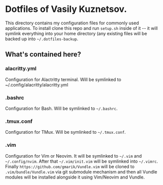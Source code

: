 # Dotfiles of Vasily Kuznetsov.

This directory contains my configuration files for commonly used applications.
To install clone this repo and run `setup.sh` inside of it -- it will symlink
everything into your home directory (any existing files will be backed up into
`~/.dotfiles-backup`.

## What's contained here?

### alacritty.yml

Configuration for Alactritty terminal. Will be symlinked to
~/.config/alacritty/alacritty.yml

### .bashrc

Configuration for Bash. Will be symlinked to `~/.bashrc`.

### .tmux.conf

Configuration for TMux. Will be symlinked to `~/.tmux.conf`.

### .vim

Configuration for Vim or Neovim. It will be symlinked to `~/.vim` and
`~/.config/nvim`. After that `~/.vim/init.vim` will be symlinked into
`~/.vimrc`. Finally `https://github.com/gmarik/Vundle.vim` will be cloned to
`.vim/bundle/Vundle.vim` via git submodule mechanism and then all Vundle
modules will be installed alongside it using Vim/Neovim and Vundle.
